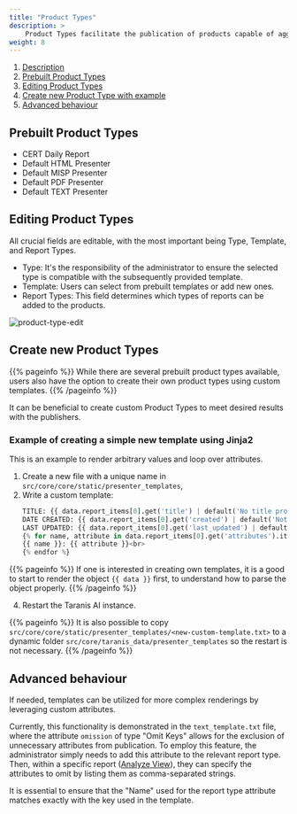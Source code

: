 ```yaml
---
title: "Product Types"
description: >
    Product Types facilitate the publication of products capable of aggregating multiple report items.
weight: 8
---
```


1. [Description](#description)
1. [Prebuilt Product Types](#prebuilt-product-types)
1. [Editing Product Types](#editing-product-types)
1. [Create new Product Type with example](#create-new-product-types)
1. [Advanced behaviour](#advanced-behaviour)


## Prebuilt Product Types
- CERT Daily Report
- Default HTML Presenter
- Default MISP Presenter
- Default PDF Presenter
- Default TEXT Presenter

## Editing Product Types
All crucial fields are editable, with the most important being Type, Template, and Report Types.

- Type: It's the responsibility of the administrator to ensure the selected type is compatible with the subsequently provided template.
- Template: Users can select from prebuilt templates or add new ones.
- Report Types: This field determines which types of reports can be added to the products.

![product-type-edit](/docs/product-type-edit.png)

## Create new Product Types

{{% pageinfo %}}
    While there are several prebuilt product types available, users also have the option to create their own product types using custom templates.
{{% /pageinfo %}}

It can be beneficial to create custom Product Types to meet desired results with the publishers.

### Example of creating a simple new template using Jinja2
This is an example to render arbitrary values and loop over attributes.
1. Create a new file with a unique name in `src/core/core/static/presenter_templates`,
2. Write a custom template:
    ```python
    TITLE: {{ data.report_items[0].get('title') | default('No title provided', true) }}<br>
    DATE CREATED: {{ data.report_items[0].get('created') | default('Not available', true) }}<br>
    LAST UPDATED: {{ data.report_items[0].get('last_updated') | default('Not available', true) }}<br>
    {% for name, attribute in data.report_items[0].get('attributes').items() %}
    {{ name }}: {{ attribute }}<br>
    {% endfor %}
    ```

{{% pageinfo %}}
If one is interested in creating own templates, it is a good to start to render the object `{{ data }}` first, to understand how to parse the object properly.
{{% /pageinfo %}}

4. Restart the Taranis AI instance.

{{% pageinfo %}}
It is also possible to copy `src/core/core/static/presenter_templates/<new-custom-template.txt>` to a dynamic folder `src/core/taranis_data/presenter_templates` so the restart is not necessary.
{{% /pageinfo %}}


## Advanced behaviour
If needed, templates can be utilized for more complex renderings by leveraging custom attributes. 

Currently, this functionality is demonstrated in the `text_template.txt` file, where the attribute `omission` of type "Omit Keys" allows for the exclusion of unnecessary attributes from publication. To employ this feature, the administrator simply needs to add this attribute to the relevant report type. Then, within a specific report ([Analyze View](/docs/analyze)), they can specify the attributes to omit by listing them as comma-separated strings. 

It is essential to ensure that the "Name" used for the report type attribute matches exactly with the key used in the template. 
